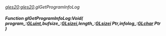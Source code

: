 _[gles20](../../modules/gles20/gles20-module.md):[gles20](../../modules/gles20/gles20-module.md).glGetProgramInfoLog_
##### Function glGetProgramInfoLog:Void( program_:[GLuint](../../modules/gles20/gles20-gluint.md),bufsize_:[GLsizei](../../modules/gles20/gles20-glsizei.md),length_:[GLsizei](../../modules/gles20/gles20-glsizei.md) Ptr,infolog_:[GLchar](../../modules/gles20/gles20-glchar.md) Ptr )
